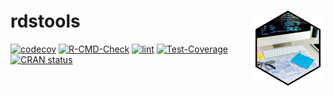 # rdstools <img src="man/figures/logo.png" align="right" height="120" alt="" />


<!-- badges: start -->
[![codecov](https://codecov.io/gh/r-data-science/rdstools/graph/badge.svg?token=UKHBPWV97R)](https://codecov.io/gh/r-data-science/rdstools)
[![R-CMD-Check](https://github.com/r-data-science/rdstools/actions/workflows/R-CMD-Check.yaml/badge.svg?branch=main)](https://github.com/r-data-science/rdstools/actions/workflows/R-CMD-Check.yaml)
[![lint](https://github.com/r-data-science/rdstools/actions/workflows/lint.yaml/badge.svg)](https://github.com/r-data-science/rdstools/actions/workflows/lint.yaml)
[![Test-Coverage](https://github.com/r-data-science/rdstools/actions/workflows/Test-Coverage.yaml/badge.svg?branch=main)](https://github.com/r-data-science/rdstools/actions/workflows/Test-Coverage.yaml)
[![CRAN status](https://www.r-pkg.org/badges/version/rdstools)](https://CRAN.R-project.org/package=rdstools)
<!-- badges: end -->

